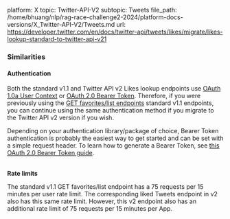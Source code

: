 platform: X
topic: Twitter-API-V2
subtopic: Tweets
file_path: /home/bhuang/nlp/rag-race-challenge2-2024/platform-docs-versions/X_Twitter-API-V2/Tweets.md
url: https://developer.twitter.com/en/docs/twitter-api/tweets/likes/migrate/likes-lookup-standard-to-twitter-api-v21


### Similarities

#### **Authentication**

Both the standard v1.1 and Twitter API v2 Likes lookup endpoints use [OAuth 1.0a User Context](https://developer.twitter.com/content/developer-twitter/en/docs/authentication/oauth-1-0a) or [OAuth 2.0 Bearer Token](https://developer.twitter.com/content/developer-twitter/en/docs/basics/authentication/overview/application-only). Therefore, if you were previously using the [GET favorites/list endpoints](https://developer.twitter.com/content/developer-twitter/en/docs/twitter-api/v1/tweets/post-and-engage/api-reference/get-favorites-list) standard v1.1 endpoints, you can continue using the same authentication method if you migrate to the Twitter API v2 version if you wish. 

Depending on your authentication library/package of choice, Bearer Token authentication is probably the easiest way to get started and can be set with a simple request header. To learn how to generate a Bearer Token, see [this OAuth 2.0 Bearer Token guide](https://developer.twitter.com/content/developer-twitter/en/docs/basics/authentication/overview/application-only).   
 

**Rate limits**

The standard v1.1 GET favorites/list endpoint has a 75 requests per 15 minutes per user rate limit. The corresponding liked Tweets endpoint in v2 also has this same rate limit. However, this v2 endpoint also has an additional rate limit of 75 requests per 15 minutes per App.